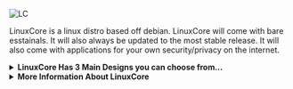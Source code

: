 ![LC](https://github.com/0WordsT0Say/LinuxCore/assets/92313834/cf1a9925-a24f-4737-81e8-6fd0c97897f3)

LinuxCore is a linux distro based off debian. LinuxCore will come with bare esstainals. It will also always be updated to the most stable release. It will also come with applications for your own security/privacy on the internet.

<details>
<summary><b>LinuxCore Has 3 Main Designs you can choose from...</b></summary>
⁢
(1.Default)

[Image missing]

(2.Windows 10) 

[Image missing]

(3.macOS 11+)

[Image missing]
                   

</details>


<details>
<summary><b>More Information About LinuxCore</b></summary>
឴឴឴឴⁢⁢⁢
LinuxCore was orginally gonna be named LinxCore. Until we found out a company product goes by that name. So we changed to have LinuxCore with the U instead.
                         
LinuxCore was first thought of 10/24/2023 and execution to be making LinuxCore soon followed after. The thought of LinuxCore was accidental while making wallpapers. It was gonna be a wallpaper with the andromeda galaxy and the word core in the bottom left corner. But soon after it felt as if something was missing I looked at the filename LinxCore and thats what I added was Linx, and just then I wanted to make my very own Linux Distro. Of course it is now LinuxCore.

</details>
